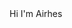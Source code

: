 <!DOCTYPE html>
<html>
 <head>
  <title>Airhes Naperi</title>
 </head>
 <body>
  Hi I'm Airhes
  
  
 </body>
 
 
 
 
 
 
 
 
 
</html>
